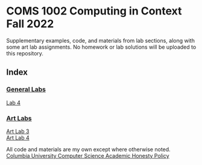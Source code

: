 # COMS 1002 Computing in Context Fall 2022
Supplementary examples, code, and materials from lab sections, along with some art lab assignments. No homework or lab solutions will be uploaded to this repository.  

## Index
### [General Labs](Labs)
[Lab 4](Labs/Lab4)  

### [Art Labs](Art_Labs)
[Art Lab 3](Art_Labs/Lab3_Art/)  
[Art Lab 4](Art_Labs/Lab4_Art/)  


All code and materials are my own except where otherwise noted.  
[Columbia University Computer Science Academic Honesty Policy](https://www.cs.columbia.edu/acad)
